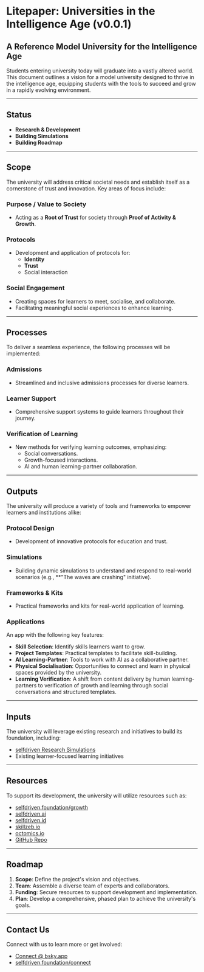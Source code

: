 # Litepaper: Universities in the Intelligence Age (v0.0.1)

## A Reference Model University for the Intelligence Age
Students entering university today will graduate into a vastly altered world. This document outlines a vision for a model university designed to thrive in the intelligence age, equipping students with the tools to succeed and grow in a rapidly evolving environment.

---

## Status
- **Research & Development**
- **Building Simulations**
- **Building Roadmap**

---

## Scope
The university will address critical societal needs and establish itself as a cornerstone of trust and innovation. Key areas of focus include:

### Purpose / Value to Society
- Acting as a **Root of Trust** for society through **Proof of Activity & Growth**.

### Protocols
- Development and application of protocols for:
  - **Identity**
  - **Trust**
  - Social interaction

### Social Engagement
- Creating spaces for learners to meet, socialise, and collaborate.
- Facilitating meaningful social experiences to enhance learning.

---

## Processes
To deliver a seamless experience, the following processes will be implemented:

### Admissions
- Streamlined and inclusive admissions processes for diverse learners.

### Learner Support
- Comprehensive support systems to guide learners throughout their journey.

### Verification of Learning
- New methods for verifying learning outcomes, emphasizing:
  - Social conversations.
  - Growth-focused interactions.
  - AI and human learning-partner collaboration.

---

## Outputs
The university will produce a variety of tools and frameworks to empower learners and institutions alike:

### Protocol Design
- Development of innovative protocols for education and trust.

### Simulations
- Building dynamic simulations to understand and respond to real-world scenarios (e.g., **"The waves are crashing" initiative).

### Frameworks & Kits
- Practical frameworks and kits for real-world application of learning.

### Applications
An app with the following key features:
- **Skill Selection**: Identify skills learners want to grow.
- **Project Templates**: Practical templates to facilitate skill-building.
- **AI Learning-Partner**: Tools to work with AI as a collaborative partner.
- **Physical Socialisation**: Opportunities to connect and learn in physical spaces provided by the university.
- **Learning Verification**: A shift from content delivery by human learning-partners to verification of growth and learning through social conversations and structured templates.

---

## Inputs
The university will leverage existing research and initiatives to build its foundation, including:

- [selfdriven Research Simulations](https://github.com/selfdriven-foundation/research/tree/main/simulations)
- Existing learner-focused learning initiatives

---

## Resources
To support its development, the university will utilize resources such as:

- [selfdriven.foundation/growth](https://selfdriven.foundation/growth)
- [selfdriven.ai](https://selfdriven.ai)
- [selfdriven.id](https://selfdriven.id)
- [skillzeb.io](https://skillzeb.io)
- [octomics.io](https://octomics.io)
- [GitHub Repo](https://github.com/selfdriven-foundation/selfdriven-university)

---

## Roadmap
1. **Scope**: Define the project's vision and objectives.
2. **Team**: Assemble a diverse team of experts and collaborators.
3. **Funding**: Secure resources to support development and implementation.
4. **Plan**: Develop a comprehensive, phased plan to achieve the university's goals.

---

## Contact Us
Connect with us to learn more or get involved:
- [Connect @ bsky.app](https://bsky.app/profile/markbyers.selfdriven.social)
- [selfdriven.foundation/connect](https://selfdriven.foundation/connect)

